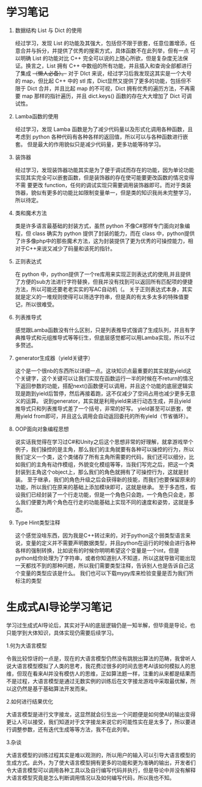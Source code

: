 # 学习笔记

1. 数据结构 List 与 Dict 的使用

   经过学习，发现 List 的功能及其强大，包括但不限于嵌套，任意位置增添，任意合并与拆分，并提供了优秀的搜索方式，具体函数不在此列举，但有一点
   可以明确 List 的功能对比 C++ 完全可以说的上随心所欲，但是复杂度无法保证。换言之，List 拥有 C++ 中数组的所有功能，并且插入和查询全部都进行了集成
   ~~（懒人必备）。~~
   对于 DIct 来说，经过学习后我发现这其实是一个大号的 map，但比起 C++ 中的 stl 库，Dict显然又提供了更多的功能，包括但不限于 Dict 合并，并且比起 map 的不可视，Dict 拥有优秀的遍历方法，不再需要 map 那样的指针遍历，并且  dict.keys()  函数的存在大大增加了 Dict 可调试性。
2. Lamba函数的使用

   经过学习，发现 Lamba 函数是为了减少代码量以及形式化调用各种函数，且考虑到 python 各种代码有各种各样的返回值，所以可以与各种函数进行嵌套。
   但是最大的作用貌似只是减少代码量，更多功能等待学习。
3. 装饰器

   经过学习，发现装饰器功能其实是为了便于调试而存在的功能，因为单论功能实现其实完全可以嵌套函数，但是装饰器的存在使可能要更改函数的情况变得不需
   要更改 function，任何的调试实现只需要调用装饰器即可。而对于类装饰器，貌似有更多的功能比如限制变量单一，但是类的知识我尚未完整学习，所以待定。
4. 类和魔术方法

   类是许多语言最基础的封装方式，虽然 python 不像C#那样专门面向对象编程，但 class 确实为 python 提供了封装的能力，而在 class 中，python提供了许多像php中的那些魔术方法，这为封装提供了更为优秀的可操控能力，相对于C++来说又减少了码量和该死的指针。
5. 正则表达式

   在 python 中，python提供了一个re库用来实现正则表达式的使用,并且提供了方便的sub方法进行字符替换，但我并没有找到可以返回所有匹配项的便捷方法，所以可能还要老老实实的写AC自动机（。
   关于正则表达式本身，其实就是定义的一堆规则使得可以筛选字符串，但是真的有太多太多的特殊值要记，所以很难受。
6. 列表推导式

   感觉跟Lamba函数没有什么区别，只是列表推导式强调了生成队列，并且有字典推导式和元组推导式等等衍生，但底层感觉都可以用Lamba实现，所以不过多赘述。
7. generator生成器（yield关键字）

   这个是一个很nb的东西所以详细一点。这块知识点最重要的其实就是yield这个关键字，这个关键可以让我们实现在函数运行一半的时候在不return的情况下返回参数的功能，搭配next()函数便可以调用，并且这个功能的底层逻辑实现是跑到yield后暂停，然后再接着跑，这不仅减少了空间占用也减少更多无意义的运算。
   说到generator，其实就是利用yield来进行动态生成，并且yield推导式只和列表推导式差了一个括号，非常的好写。
   yield甚至可以嵌套，使用yield from即可，并且这么调用会自动返回委托的所有yield（节省循环）。
8. OOP面向对象编程思想

   说实话我觉得在学习过C#和Unity之后这个思想非常的好理解，就拿游戏举个例子，我们操控的是主角，那么我们的主角就要有各种可以操控的行为，所以我们定义一个类，这个类储存了所有主角所需要的代码，我们还可以细分，比如我们的主角有动作模组，外貌变化模组等等，当我们写完之后，把这一个类封装到主角这个object上，那么我们的角色就拥有了可操控行为，这就是封装。
   至于继承，我们的角色升级之后会获得新的技能，而我们也要保留原来的功能，所以我们在原来的基础上添加模块即可，这就是继承。
   至于多态性，假设我们已经封装了一个行走功能，但是一个角色只会跑，一个角色只会走，那么我们便要为两个角色在行走的功能基础上实现不同的速度和姿势，这就是多态。
9. Type Hint类型注释

   这个感觉没啥东西，因为我是C++转过来的，对于python这个弱类型语言来说，变量的定义并不需要声明数据类型，并且python在运行的时候会进行各种各样的强制转换，比如说有的时候你明明希望这个变量是一个int，但是python给你处理为了字符串，或者你知道别人不知道，所以这就导致可能出现一天都找不到的那种问题，所以我们需要类型注释，告诉别人也是告诉自己这个变量的类型应该是什么。
   我们也可以下载mypy库来检验变量是否为我们所标注的类型


# 生成式AI导论学习笔记


学习过生成式AI导论后，其实对于AI的底层逻辑仍是一知半解，但毕竟是导论，也只能学到大体知识，具体实现仍需要后续学习。

1.何为大语言模型

令我比较惊讶的一点是，现在的大语言模型仍然没有跳脱出算法的范畴，我曾听人说大语言模型模拟了人类的思考，我花费过很多的时间去思考AI该如何模拟人的思维，但现在看来AI并没有模仿人的思维，正如算法题一样，注重的从来都是结果而不是过程，大语言模型是通过无数实例的训练后在文字接龙游戏中采取最优解，所以这仍然是基于基础算法开发而来。

2.如何进行结果优化

大语言模型是进行文字接龙，这显然就会衍生出一个问题便是如何使AI的输出变得更让人可以接受，我们知道对于文字接龙来说它的可能性实在是太多了，所以要进行调整参数，还有迭代生成等等方法，我不在此列举。

3.杂谈

大语言模型的训练过程其实是难以观测的，所以用户的输入可以引导大语言模型的生成方式。此外，为了使大语言模型拥有更多的功能和更为准确的输出，开发者们令大语言模型可以调用各种工具以及自行编写代码并执行，但是导论中并没有解释大语言模型究竟是怎么判断调用情况以及如何编写代码，所以我也不知。
